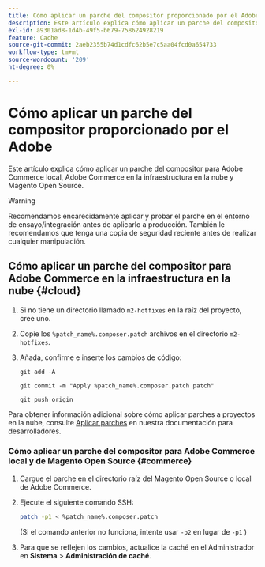 ```yaml
---
title: Cómo aplicar un parche del compositor proporcionado por el Adobe
description: Este artículo explica cómo aplicar un parche del compositor para Adobe Commerce local, Adobe Commerce en la infraestructura en la nube y Magento Open Source.
exl-id: a9301ad8-1d4b-49f5-b679-758624928219
feature: Cache
source-git-commit: 2aeb2355b74d1cdfc62b5e7c5aa04fcd0a654733
workflow-type: tm+mt
source-wordcount: '209'
ht-degree: 0%

---
```


# Cómo aplicar un parche del compositor proporcionado por el Adobe

Este artículo explica cómo aplicar un parche del compositor para Adobe Commerce local, Adobe Commerce en la infraestructura en la nube y Magento Open Source.

>[!WARNING]
>
>Recomendamos encarecidamente aplicar y probar el parche en el entorno de ensayo/integración antes de aplicarlo a producción. También le recomendamos que tenga una copia de seguridad reciente antes de realizar cualquier manipulación.

## Cómo aplicar un parche del compositor para Adobe Commerce en la infraestructura en la nube {#cloud}

1. Si no tiene un directorio llamado `m2-hotfixes` en la raíz del proyecto, cree uno.
1. Copie los `%patch_name%.composer.patch` archivos en el directorio `m2-hotfixes`.
1. Añada, confirme e inserte los cambios de código:

   ```git
   git add -A
   ```

   ```git
   git commit -m "Apply %patch_name%.composer.patch patch"
   ```

   ```git
   git push origin
   ```

Para obtener información adicional sobre cómo aplicar parches a proyectos en la nube, consulte [Aplicar parches](https://experienceleague.adobe.com/en/docs/commerce-cloud-service/user-guide/develop/upgrade/apply-patches) en nuestra documentación para desarrolladores.

### Cómo aplicar un parche del compositor para Adobe Commerce local y de Magento Open Source {#commerce}

1. Cargue el parche en el directorio raíz del Magento Open Source o local de Adobe Commerce.
1. Ejecute el siguiente comando SSH:

   ```bash
   patch -p1 < %patch_name%.composer.patch
   ```

   (Si el comando anterior no funciona, intente usar `-p2` en lugar de `-p1` )

1. Para que se reflejen los cambios, actualice la caché en el Administrador en **Sistema** > **Administración de caché**.
